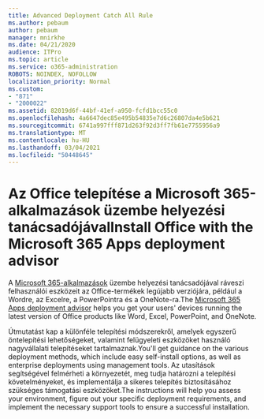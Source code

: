 ```yaml
---
title: Advanced Deployment Catch All Rule
ms.author: pebaum
author: pebaum
manager: mnirkhe
ms.date: 04/21/2020
audience: ITPro
ms.topic: article
ms.service: o365-administration
ROBOTS: NOINDEX, NOFOLLOW
localization_priority: Normal
ms.custom:
- "871"
- "2000022"
ms.assetid: 82019d6f-44bf-41ef-a950-fcfd1bcc55c0
ms.openlocfilehash: 4a6647dec85e495b54835e7d6c26807da4e5b621
ms.sourcegitcommit: 6741a997fff871d263f92d3ff7fb61e7755956a9
ms.translationtype: MT
ms.contentlocale: hu-HU
ms.lasthandoff: 03/04/2021
ms.locfileid: "50448645"
---
```

# <a name="install-office-with-the-microsoft-365-apps-deployment-advisor"></a><span data-ttu-id="e3293-102">Az Office telepítése a Microsoft 365-alkalmazások üzembe helyezési tanácsadójával</span><span class="sxs-lookup"><span data-stu-id="e3293-102">Install Office with the Microsoft 365 Apps deployment advisor</span></span>

<span data-ttu-id="e3293-103">A [Microsoft 365-alkalmazások](https://admin.microsoft.com/adminportal/home) üzembe helyezési tanácsadójával ráveszi felhasználói eszközeit az Office-termékek legújabb verziójára, például a Wordre, az Excelre, a PowerPointra és a OneNote-ra.</span><span class="sxs-lookup"><span data-stu-id="e3293-103">The [Microsoft 365 Apps deployment advisor](https://admin.microsoft.com/adminportal/home) helps you get your users' devices running the latest version of Office products like Word, Excel, PowerPoint, and OneNote.</span></span>
  
<span data-ttu-id="e3293-104">Útmutatást kap a különféle telepítési módszerekről, amelyek egyszerű öntelepítési lehetőségeket, valamint felügyeleti eszközöket használó nagyvállalati telepítéseket tartalmaznak.</span><span class="sxs-lookup"><span data-stu-id="e3293-104">You'll get guidance on the various deployment methods, which include easy self-install options, as well as enterprise deployments using management tools.</span></span> <span data-ttu-id="e3293-105">Az utasítások segítségével felmérheti a környezetét, meg tudja határozni a telepítési követelményeket, és implementálja a sikeres telepítés biztosításához szükséges támogatási eszközöket.</span><span class="sxs-lookup"><span data-stu-id="e3293-105">The instructions will help you assess your environment, figure out your specific deployment requirements, and implement the necessary support tools to ensure a successful installation.</span></span>
  